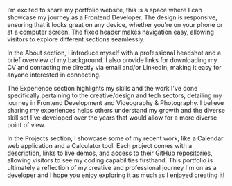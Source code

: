 I’m excited to share my portfolio website, this is a space where I can showcase my journey as a Frontend Developer. The design is responsive, ensuring that it looks great on any device, whether you're on your phone or at a computer screen. The fixed header makes navigation easy, allowing visitors to explore different sections seamlessly.

In the About section, I introduce myself with a professional headshot and a brief overview of my background. I also provide links for downloading my CV and contacting me directly via email and/or LinkedIn, making it easy for anyone interested in connecting.

The Experience section highlights my skills and the work I've done specifically pertaining to the creative/design and tech sectors, detailing my journey in Frontend Development and Videography & Photography. I believe sharing my experiences helps others understand my growth and the diverse skill set I've developed over the years that would allow for a more diverse point of view.

In the Projects section, I showcase some of my recent work, like a Calendar web application and a Calculator tool. Each project comes with a description, links to live demos, and access to their GitHub repositories, allowing visitors to see my coding capabilities firsthand.
This portfolio is ultimately a reflection of my creative and professional journey I'm on as a developer and I hope you enjoy exploring it as much as I enjoyed creating it!
